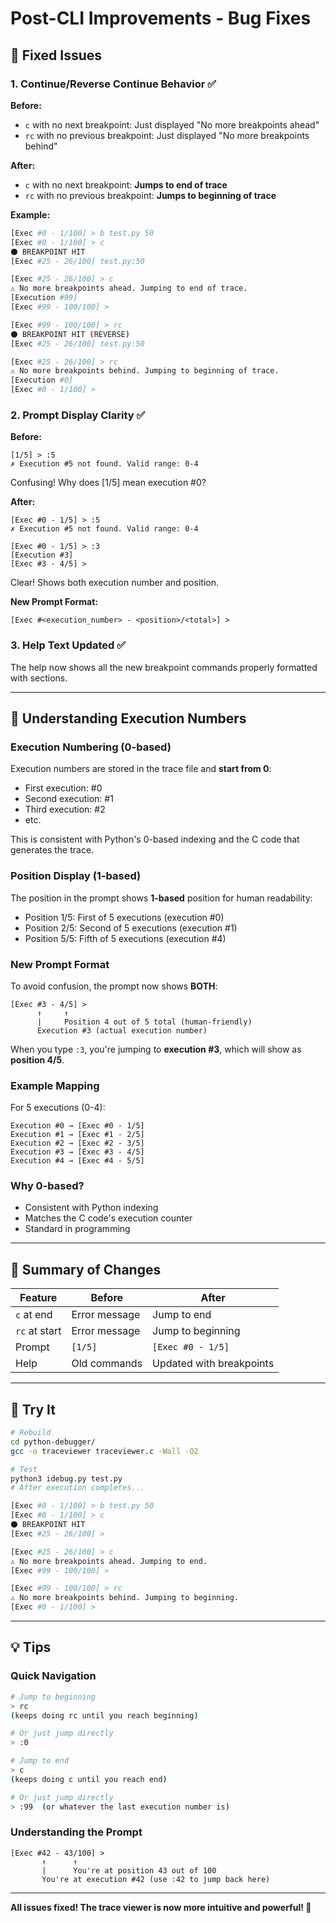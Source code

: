 # Post-CLI Improvements - Bug Fixes

## 🐛 Fixed Issues

### 1. Continue/Reverse Continue Behavior ✅

**Before:**
- `c` with no next breakpoint: Just displayed "No more breakpoints ahead"
- `rc` with no previous breakpoint: Just displayed "No more breakpoints behind"

**After:**
- `c` with no next breakpoint: **Jumps to end of trace**
- `rc` with no previous breakpoint: **Jumps to beginning of trace**

**Example:**
```bash
[Exec #0 - 1/100] > b test.py 50
[Exec #0 - 1/100] > c
⚫ BREAKPOINT HIT
[Exec #25 - 26/100] test.py:50

[Exec #25 - 26/100] > c
⚠ No more breakpoints ahead. Jumping to end of trace.
[Execution #99]
[Exec #99 - 100/100] >

[Exec #99 - 100/100] > rc
⚫ BREAKPOINT HIT (REVERSE)
[Exec #25 - 26/100] test.py:50

[Exec #25 - 26/100] > rc
⚠ No more breakpoints behind. Jumping to beginning of trace.
[Execution #0]
[Exec #0 - 1/100] >
```

### 2. Prompt Display Clarity ✅

**Before:**
```
[1/5] > :5
✗ Execution #5 not found. Valid range: 0-4
```
Confusing! Why does [1/5] mean execution #0?

**After:**
```
[Exec #0 - 1/5] > :5
✗ Execution #5 not found. Valid range: 0-4

[Exec #0 - 1/5] > :3
[Execution #3]
[Exec #3 - 4/5] >
```
Clear! Shows both execution number and position.

**New Prompt Format:**
```
[Exec #<execution_number> - <position>/<total>] >
```

### 3. Help Text Updated ✅

The help now shows all the new breakpoint commands properly formatted with sections.

---

## 📖 Understanding Execution Numbers

### Execution Numbering (0-based)
Execution numbers are stored in the trace file and **start from 0**:
- First execution: #0
- Second execution: #1
- Third execution: #2
- etc.

This is consistent with Python's 0-based indexing and the C code that generates the trace.

### Position Display (1-based)
The position in the prompt shows **1-based** position for human readability:
- Position 1/5: First of 5 executions (execution #0)
- Position 2/5: Second of 5 executions (execution #1)
- Position 5/5: Fifth of 5 executions (execution #4)

### New Prompt Format
To avoid confusion, the prompt now shows **BOTH**:
```
[Exec #3 - 4/5] >
      ↑     ↑
      |     Position 4 out of 5 total (human-friendly)
      Execution #3 (actual execution number)
```

When you type `:3`, you're jumping to **execution #3**, which will show as **position 4/5**.

### Example Mapping
For 5 executions (0-4):
```
Execution #0 → [Exec #0 - 1/5]
Execution #1 → [Exec #1 - 2/5]
Execution #2 → [Exec #2 - 3/5]
Execution #3 → [Exec #3 - 4/5]
Execution #4 → [Exec #4 - 5/5]
```

### Why 0-based?
- Consistent with Python indexing
- Matches the C code's execution counter
- Standard in programming

---

## 🎯 Summary of Changes

| Feature | Before | After |
|---------|--------|-------|
| `c` at end | Error message | Jump to end |
| `rc` at start | Error message | Jump to beginning |
| Prompt | `[1/5]` | `[Exec #0 - 1/5]` |
| Help | Old commands | Updated with breakpoints |

---

## 🚀 Try It

```bash
# Rebuild
cd python-debugger/
gcc -o traceviewer traceviewer.c -Wall -O2

# Test
python3 idebug.py test.py
# After execution completes...

[Exec #0 - 1/100] > b test.py 50
[Exec #0 - 1/100] > c
⚫ BREAKPOINT HIT
[Exec #25 - 26/100] >

[Exec #25 - 26/100] > c
⚠ No more breakpoints ahead. Jumping to end.
[Exec #99 - 100/100] >

[Exec #99 - 100/100] > rc
⚠ No more breakpoints behind. Jumping to beginning.
[Exec #0 - 1/100] >
```

---

## 💡 Tips

### Quick Navigation
```bash
# Jump to beginning
> rc
(keeps doing rc until you reach beginning)

# Or just jump directly
> :0

# Jump to end
> c
(keeps doing c until you reach end)

# Or just jump directly
> :99  (or whatever the last execution number is)
```

### Understanding the Prompt
```
[Exec #42 - 43/100] >
       ↑      ↑
       |      You're at position 43 out of 100
       You're at execution #42 (use :42 to jump back here)
```

---

**All issues fixed! The trace viewer is now more intuitive and powerful! 🎉**
